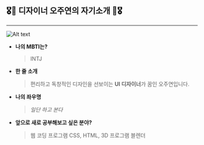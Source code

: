 ## 🎖🌈  디자이너 오주연의 자기소개  🌈🎖

***

![Alt text](/Users/ohzoomoney/Desktop/images.jpeg)



* **나의 MBTI는?**

  > INTJ 

* **한 줄 소개**

  > 편리하고 독창적인 디자인을 선보이는 **UI 디자이너**가 꿈인 오주연입니다.

* **나의 좌우명**

  > _일단 하고 본다_

* **앞으로 새로 공부해보고 싶은 분야?**

  > 웹 코딩 프로그램 CSS, HTML, 3D 프로그램 블렌더



